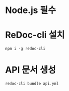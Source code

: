 # Node.js 필수
# ReDoc-cli 설치
```
npm i -g redoc-cli
```
# API 문서 생성
```
redoc-cli bundle api.yml
```
